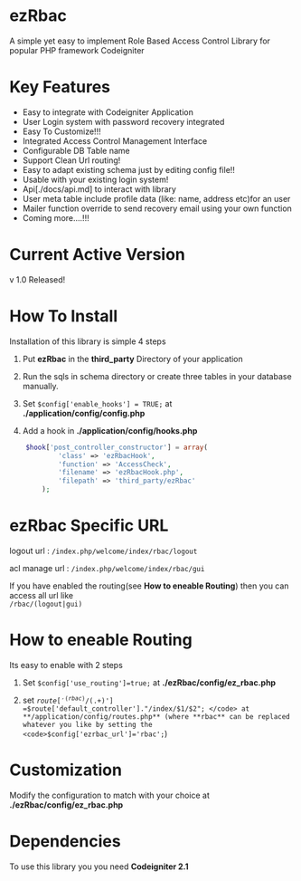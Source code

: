 ezRbac
======
A simple yet easy to implement Role Based Access Control Library for popular PHP framework Codeigniter


Key Features
============
* Easy to integrate with Codeigniter Application
* User Login system with password recovery integrated
* Easy To Customize!!!
* Integrated Access Control Management Interface
* Configurable DB Table name
* Support Clean Url routing!
* Easy to adapt existing schema just by editing config file!!
* Usable with your existing login system!
* Api[./docs/api.md] to interact with library
* User meta table include profile data (like: name, address etc)for an user
* Mailer function override to send recovery email using your own function
* Coming more....!!!


Current Active Version
======================
v 1.0 Released!

 
How To Install
==============
Installation of this library is simple 4 steps

1. Put **ezRbac** in the **third_party** Directory of your application

2. Run the sqls in schema directory or create three tables in your database manually.

3. Set <code>$config['enable_hooks'] = TRUE;</code> at **./application/config/config.php**

4. Add a hook in **./application/config/hooks.php**

```php
    $hook['post_controller_constructor'] = array(
            'class' => 'ezRbacHook',
            'function' => 'AccessCheck',
            'filename' => 'ezRbacHook.php',
            'filepath' => 'third_party/ezRbac'
        );
```


ezRbac Specific URL
===================
logout url : <code>/index.php/welcome/index/rbac/logout</code>

acl manage url : <code>/index.php/welcome/index/rbac/gui</code>

If you have enabled the routing(see **How to eneable Routing**) then you can access all url like <code> /rbac/(logout|gui)</code>

How to eneable Routing
======================
Its easy to enable with 2 steps

1. Set <code>$config['use_routing']=true;</code> at **./ezRbac/config/ez_rbac.php** 

2. set <code>$route['^(rbac)/(.+)$'] =$route['default_controller']."/index/$1/$2"; </code> at **/application/config/routes.php** (where **rbac** can be replaced whatever you like by setting the <code>$config['ezrbac_url']='rbac';</code>)

Customization
=============
Modify the configuration to match with your choice at **./ezRbac/config/ez_rbac.php** 


Dependencies
============
To use this library you you need **Codeigniter 2.1**
